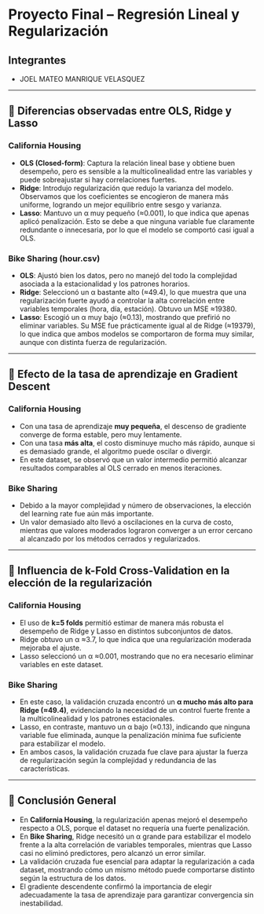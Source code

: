# Proyecto Final – Regresión Lineal y Regularización

## Integrantes
- JOEL MATEO MANRIQUE VELASQUEZ

---

## 📌 Diferencias observadas entre OLS, Ridge y Lasso

### California Housing
- **OLS (Closed-form)**: Captura la relación lineal base y obtiene buen desempeño, pero es sensible a la multicolinealidad entre las variables y puede sobreajustar si hay correlaciones fuertes.
- **Ridge**: Introdujo regularización que redujo la varianza del modelo. Observamos que los coeficientes se encogieron de manera más uniforme, logrando un mejor equilibrio entre sesgo y varianza.
- **Lasso**: Mantuvo un α muy pequeño (≈0.001), lo que indica que apenas aplicó penalización. Esto se debe a que ninguna variable fue claramente redundante o innecesaria, por lo que el modelo se comportó casi igual a OLS.

### Bike Sharing (hour.csv)
- **OLS**: Ajustó bien los datos, pero no manejó del todo la complejidad asociada a la estacionalidad y los patrones horarios.
- **Ridge**: Seleccionó un α bastante alto (≈49.4), lo que muestra que una regularización fuerte ayudó a controlar la alta correlación entre variables temporales (hora, día, estación). Obtuvo un MSE ≈19380.
- **Lasso**: Escogió un α muy bajo (≈0.13), mostrando que prefirió no eliminar variables. Su MSE fue prácticamente igual al de Ridge (≈19379), lo que indica que ambos modelos se comportaron de forma muy similar, aunque con distinta fuerza de regularización.

---

## 📌 Efecto de la tasa de aprendizaje en Gradient Descent

### California Housing
- Con una tasa de aprendizaje **muy pequeña**, el descenso de gradiente converge de forma estable, pero muy lentamente.  
- Con una tasa **más alta**, el costo disminuye mucho más rápido, aunque si es demasiado grande, el algoritmo puede oscilar o divergir.  
- En este dataset, se observó que un valor intermedio permitió alcanzar resultados comparables al OLS cerrado en menos iteraciones.

### Bike Sharing
- Debido a la mayor complejidad y número de observaciones, la elección del learning rate fue aún más importante.  
- Un valor demasiado alto llevó a oscilaciones en la curva de costo, mientras que valores moderados lograron converger a un error cercano al alcanzado por los métodos cerrados y regularizados.

---

## 📌 Influencia de k-Fold Cross-Validation en la elección de la regularización

### California Housing
- El uso de **k=5 folds** permitió estimar de manera más robusta el desempeño de Ridge y Lasso en distintos subconjuntos de datos.  
- Ridge obtuvo un α ≈3.7, lo que indica que una regularización moderada mejoraba el ajuste.  
- Lasso seleccionó un α ≈0.001, mostrando que no era necesario eliminar variables en este dataset.

### Bike Sharing
- En este caso, la validación cruzada encontró un **α mucho más alto para Ridge (≈49.4)**, evidenciando la necesidad de un control fuerte frente a la multicolinealidad y los patrones estacionales.  
- Lasso, en contraste, mantuvo un α bajo (≈0.13), indicando que ninguna variable fue eliminada, aunque la penalización mínima fue suficiente para estabilizar el modelo.  
- En ambos casos, la validación cruzada fue clave para ajustar la fuerza de regularización según la complejidad y redundancia de las características.

---

## 📌 Conclusión General
- En **California Housing**, la regularización apenas mejoró el desempeño respecto a OLS, porque el dataset no requería una fuerte penalización.  
- En **Bike Sharing**, Ridge necesitó un α grande para estabilizar el modelo frente a la alta correlación de variables temporales, mientras que Lasso casi no eliminó predictores, pero alcanzó un error similar.  
- La validación cruzada fue esencial para adaptar la regularización a cada dataset, mostrando cómo un mismo método puede comportarse distinto según la estructura de los datos.  
- El gradiente descendente confirmó la importancia de elegir adecuadamente la tasa de aprendizaje para garantizar convergencia sin inestabilidad.
